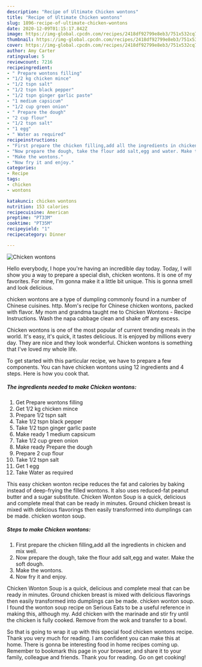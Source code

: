 ```yaml
---
description: "Recipe of Ultimate Chicken wontons"
title: "Recipe of Ultimate Chicken wontons"
slug: 1896-recipe-of-ultimate-chicken-wontons
date: 2020-12-09T01:15:17.842Z
image: https://img-global.cpcdn.com/recipes/2418df92799e8eb3/751x532cq70/chicken-wontons-recipe-main-photo.jpg
thumbnail: https://img-global.cpcdn.com/recipes/2418df92799e8eb3/751x532cq70/chicken-wontons-recipe-main-photo.jpg
cover: https://img-global.cpcdn.com/recipes/2418df92799e8eb3/751x532cq70/chicken-wontons-recipe-main-photo.jpg
author: Amy Carter
ratingvalue: 5
reviewcount: 7216
recipeingredient:
- " Prepare wontons filling"
- "1/2 kg chicken mince"
- "1/2 tspn salt"
- "1/2 tspn black pepper"
- "1/2 tspn ginger garlic paste"
- "1 medium capsicum"
- "1/2 cup green onion"
- " Prepare the dough"
- "2 cup flour"
- "1/2 tspn salt"
- "1 egg"
- " Water as required"
recipeinstructions:
- "First prepare the chicken filling,add all the ingredients in chicken and mix well."
- "Now prepare the dough, take the flour add salt,egg and water. Make the soft dough."
- "Make the wontons."
- "Now fry it and enjoy."
categories:
- Recipe
tags:
- chicken
- wontons

katakunci: chicken wontons 
nutrition: 153 calories
recipecuisine: American
preptime: "PT33M"
cooktime: "PT35M"
recipeyield: "1"
recipecategory: Dinner

---
```



![Chicken wontons](https://img-global.cpcdn.com/recipes/2418df92799e8eb3/751x532cq70/chicken-wontons-recipe-main-photo.jpg)

Hello everybody, I hope you're having an incredible day today. Today, I will show you a way to prepare a special dish, chicken wontons. It is one of my favorites. For mine, I'm gonna make it a little bit unique. This is gonna smell and look delicious.

chicken wontons are a type of dumpling commonly found in a number of Chinese cuisines. http. Mom&#39;s recipe for Chinese chicken wontons, packed with flavor. My mom and grandma taught me to Chicken Wontons - Recipe Instructions. Wash the napa cabbage clean and shake off any excess.

Chicken wontons is one of the most popular of current trending meals in the world. It's easy, it's quick, it tastes delicious. It is enjoyed by millions every day. They are nice and they look wonderful. Chicken wontons is something that I've loved my whole life.


To get started with this particular recipe, we have to prepare a few components. You can have chicken wontons using 12 ingredients and 4 steps. Here is how you cook that.

<!--inarticleads1-->

##### The ingredients needed to make Chicken wontons:

1. Get  Prepare wontons filling
1. Get 1/2 kg chicken mince
1. Prepare 1/2 tspn salt
1. Take 1/2 tspn black pepper
1. Take 1/2 tspn ginger garlic paste
1. Make ready 1 medium capsicum
1. Take 1/2 cup green onion
1. Make ready  Prepare the dough
1. Prepare 2 cup flour
1. Take 1/2 tspn salt
1. Get 1 egg
1. Take  Water as required


This easy chicken wonton recipe reduces the fat and calories by baking instead of deep-frying the filled wontons. It also uses reduced-fat peanut butter and a sugar substitute. Chicken Wonton Soup is a quick, delicious and complete meal that can be ready in minutes. Ground chicken breast is mixed with delicious flavorings then easily transformed into dumplings can be made. chicken wonton soup. 

<!--inarticleads2-->

##### Steps to make Chicken wontons:

1. First prepare the chicken filling,add all the ingredients in chicken and mix well.
1. Now prepare the dough, take the flour add salt,egg and water. Make the soft dough.
1. Make the wontons.
1. Now fry it and enjoy.


Chicken Wonton Soup is a quick, delicious and complete meal that can be ready in minutes. Ground chicken breast is mixed with delicious flavorings then easily transformed into dumplings can be made. chicken wonton soup. I found the wonton soup recipe on Serious Eats to be a useful reference in making this, although my. Add chicken with the marinade and stir fry until the chicken is fully cooked. Remove from the wok and transfer to a bowl. 

So that is going to wrap it up with this special food chicken wontons recipe. Thank you very much for reading. I am confident you can make this at home. There is gonna be interesting food in home recipes coming up. Remember to bookmark this page in your browser, and share it to your family, colleague and friends. Thank you for reading. Go on get cooking!
